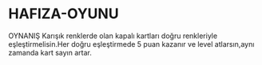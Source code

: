 # HAFIZA-OYUNU
OYNANIŞ
Karışık renklerde olan kapalı kartları doğru renkleriyle eşleştirmelisin.Her doğru eşleştirmede 5 puan kazanır ve level atlarsın,aynı zamanda kart sayın artar.
